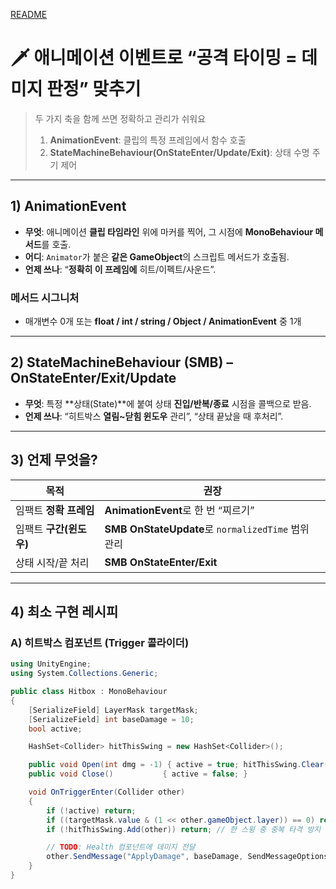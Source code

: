 [README](../README.md)

# 🗡️ 애니메이션 이벤트로 “공격 타이밍 = 데미지 판정” 맞추기
> 두 가지 축을 함께 쓰면 정확하고 관리가 쉬워요  
> 1) **AnimationEvent**: 클립의 특정 프레임에서 함수 호출  
> 2) **StateMachineBehaviour(OnStateEnter/Update/Exit)**: 상태 수명 주기 제어

---

## 1) AnimationEvent
- **무엇**: 애니메이션 **클립 타임라인** 위에 마커를 찍어, 그 시점에 **MonoBehaviour 메서드**를 호출.
- **어디**: `Animator`가 붙은 **같은 GameObject**의 스크립트 메서드가 호출됨.
- **언제 쓰나**: “**정확히 이 프레임에** 히트/이펙트/사운드”.

### 메서드 시그니처
- 매개변수 0개 또는 **float / int / string / Object / AnimationEvent** 중 1개

---

## 2) StateMachineBehaviour (SMB) – OnStateEnter/Exit/Update
- **무엇**: 특정 **상태(State)**에 붙여 상태 **진입/반복/종료** 시점을 콜백으로 받음.
- **언제 쓰나**: “히트박스 **열림~닫힘 윈도우** 관리”, “상태 끝났을 때 후처리”.

---

## 3) 언제 무엇을?
| 목적 | 권장 |
|---|---|
| 임팩트 **정확 프레임** | **AnimationEvent**로 한 번 “찌르기” |
| 임팩트 **구간(윈도우)** | **SMB OnStateUpdate**로 `normalizedTime` 범위 관리 |
| 상태 시작/끝 처리 | **SMB OnStateEnter/Exit** |

---

## 4) 최소 구현 레시피

### A) 히트박스 컴포넌트 (Trigger 콜라이더)
```csharp
using UnityEngine;
using System.Collections.Generic;

public class Hitbox : MonoBehaviour
{
    [SerializeField] LayerMask targetMask;
    [SerializeField] int baseDamage = 10;
    bool active;

    HashSet<Collider> hitThisSwing = new HashSet<Collider>();

    public void Open(int dmg = -1) { active = true; hitThisSwing.Clear(); if (dmg >= 0) baseDamage = dmg; }
    public void Close()           { active = false; }

    void OnTriggerEnter(Collider other)
    {
        if (!active) return;
        if ((targetMask.value & (1 << other.gameObject.layer)) == 0) return;
        if (!hitThisSwing.Add(other)) return; // 한 스윙 중 중복 타격 방지

        // TODO: Health 컴포넌트에 데미지 전달
        other.SendMessage("ApplyDamage", baseDamage, SendMessageOptions.DontRequireReceiver);
    }
}

